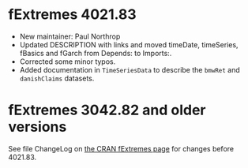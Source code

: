 # fExtremes 4021.83

* New maintainer: Paul Northrop
* Updated DESCRIPTION with links and moved timeDate, timeSeries, fBasics and fGarch from Depends: to Imports:.
* Corrected some minor typos.
* Added documentation in `TimeSeriesData` to describe the `bmwRet` and `danishClaims` datasets.

# fExtremes 3042.82 and older versions

See file ChangeLog on [the CRAN fExtremes page](https://CRAN.R-project.org/package=fExtremes) for changes before 4021.83.
